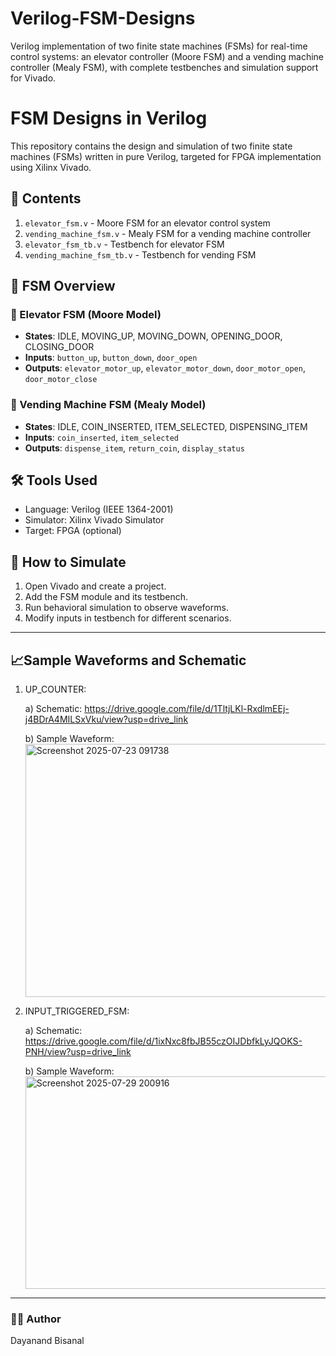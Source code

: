 # Verilog-FSM-Designs
Verilog implementation of two finite state machines (FSMs) for real-time control systems: an elevator controller (Moore FSM) and a vending machine controller (Mealy FSM), with complete testbenches and simulation support for Vivado.

# FSM Designs in Verilog

This repository contains the design and simulation of two finite state machines (FSMs) written in pure Verilog, targeted for FPGA implementation using Xilinx Vivado.

## 📁 Contents

1. `elevator_fsm.v` - Moore FSM for an elevator control system
2. `vending_machine_fsm.v` - Mealy FSM for a vending machine controller
3. `elevator_fsm_tb.v` - Testbench for elevator FSM
4. `vending_machine_fsm_tb.v` - Testbench for vending FSM

## 🧠 FSM Overview

### 🚦 Elevator FSM (Moore Model)
- **States**: IDLE, MOVING_UP, MOVING_DOWN, OPENING_DOOR, CLOSING_DOOR
- **Inputs**: `button_up`, `button_down`, `door_open`
- **Outputs**: `elevator_motor_up`, `elevator_motor_down`, `door_motor_open`, `door_motor_close`

### 🥤 Vending Machine FSM (Mealy Model)
- **States**: IDLE, COIN_INSERTED, ITEM_SELECTED, DISPENSING_ITEM
- **Inputs**: `coin_inserted`, `item_selected`
- **Outputs**: `dispense_item`, `return_coin`, `display_status`

## 🛠️ Tools Used
- Language: Verilog (IEEE 1364-2001)
- Simulator: Xilinx Vivado Simulator
- Target: FPGA (optional)

## 🚀 How to Simulate
1. Open Vivado and create a project.
2. Add the FSM module and its testbench.
3. Run behavioral simulation to observe waveforms.
4. Modify inputs in testbench for different scenarios.

---

## 📈Sample Waveforms and Schematic

1. UP_COUNTER:
   
   a) Schematic: https://drive.google.com/file/d/1TltjLKl-RxdlmEEj-j4BDrA4MILSxVku/view?usp=drive_link

   b) Sample Waveform:<img width="1511" height="405" alt="Screenshot 2025-07-23 091738" src="https://github.com/user-attachments/assets/49216d26-4ffc-44f3-a537-a27ad727f08c" />

   
3. INPUT_TRIGGERED_FSM:

   a) Schematic: https://drive.google.com/file/d/1ixNxc8fbJB55czOIJDbfkLyJQOKS-PNH/view?usp=drive_link
   
   b) Sample Waveform: <img width="1514" height="340" alt="Screenshot 2025-07-29 200916" src="https://github.com/user-attachments/assets/9eb752aa-6f90-4576-a1d5-8a88379ef6bb" />

   
---

### 👨‍💻 Author
Dayanand Bisanal
